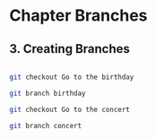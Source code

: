 # Chapter Branches
## 3. Creating Branches
```bash

git checkout Go to the birthday

git branch birthday

git checkout Go to the concert

git branch concert

